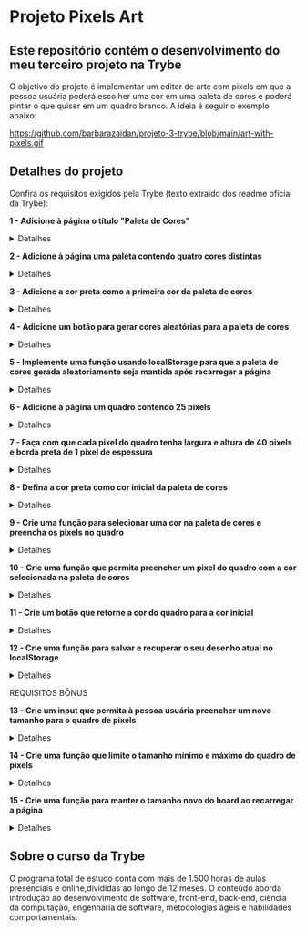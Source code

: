 # Projeto Pixels Art
## Este repositório contém o desenvolvimento do meu terceiro projeto na Trybe

O objetivo do projeto é implementar um editor de arte com pixels em que a pessoa usuária poderá escolher uma cor em uma paleta de cores e poderá pintar o que quiser em um quadro branco. A ideia é seguir o exemplo abaixo:

https://github.com/barbarazaidan/projeto-3-trybe/blob/main/art-with-pixels.gif

## Detalhes do projeto

Confira os requisitos exigidos pela Trybe (texto extraído dos readme oficial da Trybe):

**1 - Adicione à página o título "Paleta de Cores"**

<details><summary>Detalhes</summary>
<p>

> A página deve conter o título "Paleta de Cores"

</p>
</details>

**2 - Adicione à página uma paleta contendo quatro cores distintas**

<details><summary>Detalhes</summary>
<p>

> A página deve conter uma paleta com quatro opções de cores

</p>
</details>

**3 - Adicione a cor preta como a primeira cor da paleta de cores**

<details><summary>Detalhes</summary>
<p>

> A primeira cor na paleta criada no requisito 2 deve ser preta. As demais cores podem ser escolhidas livremente

</p>
</details>

**4 - Adicione um botão para gerar cores aleatórias para a paleta de cores**

<details><summary>Detalhes</summary>
<p>

> A primeira cor da sua paleta deve ser a cor preta, e as outras três cores devem ser geradas aleatoriamente ao clicar no botão

</p>
</details>

**5 - Implemente uma função usando localStorage para que a paleta de cores gerada aleatoriamente seja mantida após recarregar a página**

<details><summary>Detalhes</summary>
<p>

> As cores da paleta de cores que foram geradas aleatoriamente devem ser mantidas após recarregar a página

</p>
</details>

**6 - Adicione à página um quadro contendo 25 pixels**

<details><summary>Detalhes</summary>
<p>

> Sua página deve conter um quadro de pixels 5x5

</p>
</details>

**7 - Faça com que cada pixel do quadro tenha largura e altura de 40 pixels e borda preta de 1 pixel de espessura**

<details><summary>Detalhes</summary>
<p>

> Cada pixel do quadro deve possuir 40px de largura e 40px de altura e uma borda preta sólida de 1px de espessura

</p>
</details>

**8 - Defina a cor preta como cor inicial da paleta de cores**

<details><summary>Detalhes</summary>
<p>

> A cor preta já deve estar selecionada na paleta para pintar os pixels do quadro ao iniciar a página.

</p>
</details>

**9 - Crie uma função para selecionar uma cor na paleta de cores e preencha os pixels no quadro**

<details><summary>Detalhes</summary>
<p>

> A cor clicada deve ser selecionada e poderá ser utilizada para preencher os quadros

</p>
</details>

**10 - Crie uma função que permita preencher um pixel do quadro com a cor selecionada na paleta de cores**

<details><summary>Detalhes</summary>
<p>

> O pixel do quadro clicado deve ter sua cor alterada para a cor selecionada na paleta de cores

</p>
</details>

**11 - Crie um botão que retorne a cor do quadro para a cor inicial**

<details><summary>Detalhes</summary>
<p>

> Sua página deve ter um botão que, ao ser clicado, deixe todos os pixels do quadro com a cor branca

</p>
</details>

**12 - Crie uma função para salvar e recuperar o seu desenho atual no localStorage**

<details><summary>Detalhes</summary>
<p>

> Os pixels, ao serem clicados, devem ter sua cor e posição salvas no localStorage. Quando recarregar a página, o quadro deve ser recuperado a partir do que foi salvo no localStorage.

</p>
</details>

REQUISITOS BÔNUS

**13 - Crie um input que permita à pessoa usuária preencher um novo tamanho para o quadro de pixels**

<details><summary>Detalhes</summary>
<p>

> A página deve conter um input para que a pessoa usuária possa definir o tamanho do quadro de pixels

</p>
</details>

**14 - Crie uma função que limite o tamanho mínimo e máximo do quadro de pixels**

<details><summary>Detalhes</summary>
<p>

> O quadro não pode ser definido com menos de 5 ou mais de 50 pixels

</p>
</details>

**15 - Crie uma função para manter o tamanho novo do board ao recarregar a página**

<details><summary>Detalhes</summary>
<p>

> O tamanho do board deve ser mantido ao recarregar a página usando localStorage

</p>
</details>

## Sobre o curso da Trybe
O programa total de estudo conta com mais de 1.500 horas de aulas presenciais e online,divididas ao longo de 12 meses. O conteúdo aborda introdução ao desenvolvimento de software, front-end, back-end, ciência da computação, engenharia de software, metodologias ágeis e habilidades comportamentais.


